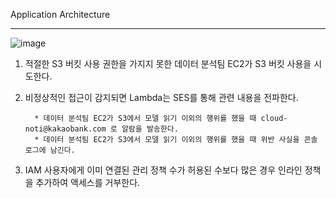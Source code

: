 Application Architecture

----------------  
  

![image](https://user-images.githubusercontent.com/11408378/159664106-8681998a-b23e-43c4-bffa-252ee23a0d24.png)  

     
 1. 적절한 S3 버킷 사용 권한을 가지지 못한 데이터 분석팀 EC2가 S3 버킷 사용을 시도한다.  
   
 2. 비정상적인 접근이 감지되면 Lambda는 SES를 통해 관련 내용을 전파한다.  
   
          * 데이터 분석팀 EC2가 S3에서 모델 읽기 이외의 행위를 했을 때 cloud-noti@kakaobank.com 로 알람을 발송한다.  
          * 데이터 분석팀 EC2가 S3에서 모델 읽기 이외의 행위를 했을 때 위반 사실을 콘솔 로그에 남긴다.  
   
 3. IAM 사용자에게 이미 연결된 관리 정책 수가 허용된 수보다 많은 경우 인라인 정책을 추가하여 액세스를 거부한다.
